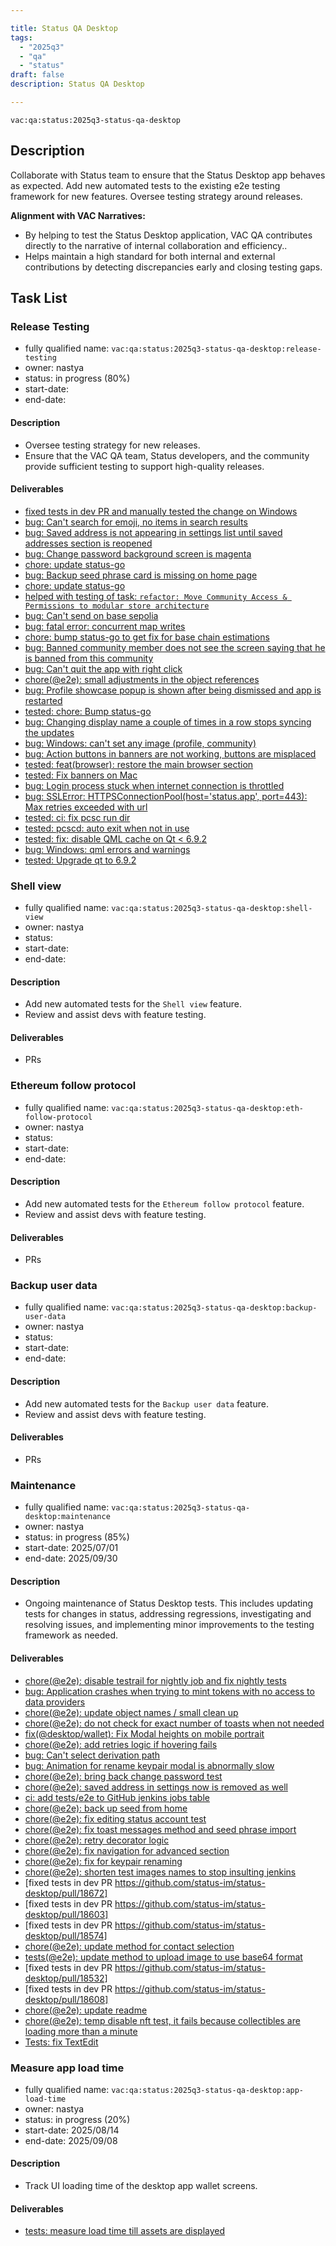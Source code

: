 ```yaml
---

title: Status QA Desktop
tags:
  - "2025q3"
  - "qa"
  - "status"
draft: false
description: Status QA Desktop

---
```


`vac:qa:status:2025q3-status-qa-desktop`

## Description
Collaborate with Status team to ensure that the Status Desktop app behaves as expected.
Add new automated tests to the existing e2e testing framework for new features.
Oversee testing strategy around releases.


**Alignment with VAC Narratives:**
* By helping to test the Status Desktop application, 
  VAC QA contributes directly to the narrative of internal collaboration and efficiency..
* Helps maintain a high standard for both internal and external contributions 
  by detecting discrepancies early and closing testing gaps.

## Task List

### Release Testing

* fully qualified name: `vac:qa:status:2025q3-status-qa-desktop:release-testing`
* owner: nastya
* status: in progress (80%)
* start-date: 
* end-date: 

#### Description
- Oversee testing strategy for new releases.
- Ensure that the VAC QA team, Status developers, and the community 
  provide sufficient testing to support high-quality releases.

#### Deliverables
- [fixed tests in dev PR and manually tested the change on Windows](https://github.com/status-im/status-desktop/pull/18290)
- [bug: Can't search for emoji, no items in search results](https://github.com/status-im/status-desktop/issues/18362)
- [bug: Saved address is not appearing in settings list until saved addresses section is reopened](https://github.com/status-im/status-desktop/issues/18364)
- [bug: Change password background screen is magenta](https://github.com/status-im/status-desktop/issues/18350)
- [chore: update status-go](https://github.com/status-im/status-desktop/pull/18373)
- [bug: Backup seed phrase card is missing on home page](https://github.com/status-im/status-desktop/issues/18374)
- [chore: update status-go](https://github.com/status-im/status-desktop/pull/18373)
- [helped with testing of task: `refactor: Move Community Access & Permissions to modular store architecture`](https://github.com/status-im/status-desktop/pull/18384)
- [bug: Can't send on base sepolia](https://github.com/status-im/status-desktop/issues/18395)
- [bug: fatal error: concurrent map writes](https://github.com/status-im/status-desktop/issues/18396)
- [chore: bump status-go to get fix for base chain estimations](https://github.com/status-im/status-desktop/pull/18411)
- [bug: Banned community member does not see the screen saying that he is banned from this community](https://github.com/status-im/status-desktop/issues/18412)
- [bug: Can't quit the app with right click](https://github.com/status-im/status-desktop/issues/18458)
- [chore(@e2e): small adjustments in the object references](https://github.com/status-im/status-desktop/pull/18308/commits/ae0e04fb8830d024c438fa462e654a851f926159)
- [bug: Profile showcase popup is shown after being dismissed and app is restarted](https://github.com/status-im/status-desktop/issues/18471)
- [tested: chore: Bump status-go](https://github.com/status-im/status-desktop/pull/18495)
- [bug: Changing display name a couple of times in a row stops syncing the updates](https://github.com/status-im/status-desktop/issues/18503)
- [bug: Windows: can't set any image (profile, community) ](https://github.com/status-im/status-desktop/issues/18524)
- [bug: Action buttons in banners are not working, buttons are misplaced](https://github.com/status-im/status-desktop/issues/18555)
- [tested: feat(browser): restore the main browser section](https://github.com/status-im/status-desktop/pull/18539)
- [tested: Fix banners on Mac](https://github.com/status-im/status-desktop/pull/18558)
- [bug: Login process stuck when internet connection is throttled](https://github.com/status-im/status-desktop/issues/18569)
- [bug: SSLError: HTTPSConnectionPool(host='status.app', port=443): Max retries exceeded with url](https://github.com/status-im/status-desktop/issues/18601)
- [tested: ci: fix pcsc run dir](https://github.com/status-im/status-desktop/pull/18754)
- [tested: pcscd: auto exit when not in use](https://github.com/status-im/status-desktop/pull/18767)
- [tested: fix: disable QML cache on Qt < 6.9.2](https://github.com/status-im/status-desktop/pull/18775)
- [bug: Windows: qml errors and warnings](https://github.com/status-im/status-desktop/issues/18808)
- [tested: Upgrade qt to 6.9.2](https://github.com/status-im/status-desktop/pull/18814)

### Shell view

* fully qualified name: `vac:qa:status:2025q3-status-qa-desktop:shell-view`
* owner: nastya
* status: 
* start-date: 
* end-date: 

#### Description
- Add new automated tests for the `Shell view` feature.
- Review and assist devs with feature testing.  

#### Deliverables
- PRs


### Ethereum follow protocol

* fully qualified name: `vac:qa:status:2025q3-status-qa-desktop:eth-follow-protocol`
* owner: nastya
* status: 
* start-date: 
* end-date: 

#### Description
- Add new automated tests for the `Ethereum follow protocol` feature.
- Review and assist devs with feature testing.  

#### Deliverables
- PRs


### Backup user data

* fully qualified name: `vac:qa:status:2025q3-status-qa-desktop:backup-user-data`
* owner: nastya
* status: 
* start-date: 
* end-date: 

#### Description
- Add new automated tests for the `Backup user data` feature.
- Review and assist devs with feature testing.  

#### Deliverables
- PRs


### Maintenance

* fully qualified name: `vac:qa:status:2025q3-status-qa-desktop:maintenance`
* owner: nastya
* status: in progress (85%)
* start-date: 2025/07/01
* end-date: 2025/09/30

#### Description
- Ongoing maintenance of Status Desktop tests. This includes updating tests for changes in status,
  addressing regressions, investigating and resolving issues,
  and implementing minor improvements to the testing framework as needed.

#### Deliverables
- [chore(@e2e): disable testrail for nightly job and fix nightly tests](https://github.com/status-im/status-desktop/pull/18289)
- [bug: Application crashes when trying to mint tokens with no access to data providers](https://github.com/status-im/status-desktop/issues/18291)
- [chore(@e2e): update object names / small clean up ](https://github.com/status-im/status-desktop/pull/18328)
- [chore(@e2e): do not check for exact number of toasts when not needed](https://github.com/status-im/status-desktop/pull/18317)
- [fix(@desktop/wallet): Fix Modal heights on mobile portrait](https://github.com/status-im/status-desktop/pull/18259)
- [chore(@e2e): add retries logic if hovering fails](https://github.com/status-im/status-desktop/pull/18342)
- [bug: Can't select derivation path ](https://github.com/status-im/status-desktop/issues/18315)
- [bug: Animation for rename keypair modal is abnormally slow](https://github.com/status-im/status-desktop/issues/18316)
- [chore(@e2e): bring back change password test](https://github.com/status-im/status-desktop/pull/18351)
- [chore(@e2e): saved address in settings now is removed as well](https://github.com/status-im/status-desktop/pull/18368)
- [ci: add tests/e2e to GitHub jenkins jobs table](https://github.com/status-im/status-desktop/pull/18380)
- [chore(@e2e): back up seed from home](https://github.com/status-im/status-desktop/pull/18390)
- [chore(@e2e): fix editing status account test](https://github.com/status-im/status-desktop/pull/18398)
- [chore(@e2e): fix toast messages method and seed phrase import](https://github.com/status-im/status-desktop/pull/18407)
- [chore(@e2e): retry decorator logic ](https://github.com/status-im/status-desktop/pull/18414)
- [chore(@e2e): fix navigation for advanced section](https://github.com/status-im/status-desktop/pull/18427)
- [chore(@e2e): fix for keypair renaming](https://github.com/status-im/status-desktop/pull/18445)
- [chore(@e2e): shorten test images names to stop insulting jenkins](https://github.com/status-im/status-desktop/pull/18470)
- [fixed tests in dev PR https://github.com/status-im/status-desktop/pull/18672]
- [fixed tests in dev PR https://github.com/status-im/status-desktop/pull/18603]
- [fixed tests in dev PR https://github.com/status-im/status-desktop/pull/18574]
- [chore(@e2e): update method for contact selection](https://github.com/status-im/status-desktop/pull/18735)
- [tests(@e2e): update method to upload image to use base64 format](https://github.com/status-im/status-desktop/pull/18726)
- [fixed tests in dev PR https://github.com/status-im/status-desktop/pull/18532]
- [fixed tests in dev PR https://github.com/status-im/status-desktop/pull/18608]
- [chore(@e2e): update readme](https://github.com/status-im/status-desktop/pull/18787)
- [chore(@e2e): temp disable nft test, it fails because collectibles are loading more than a minute](https://github.com/status-im/status-desktop/pull/18783)
- [Tests: fix TextEdit](https://github.com/status-im/status-desktop/pull/18807)

### Measure app load time

* fully qualified name: `vac:qa:status:2025q3-status-qa-desktop:app-load-time`
* owner: nastya
* status: in progress (20%)
* start-date: 2025/08/14
* end-date: 2025/09/08

#### Description
- Track UI loading time of the desktop app wallet screens.

#### Deliverables
- [tests: measure load time till assets are displayed](https://github.com/status-im/status-desktop/pull/18592)
